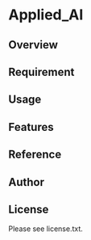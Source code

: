 # Applied_AI 

## Overview


## Requirement


## Usage


## Features


## Reference


## Author


## License

Please see license.txt.
